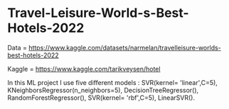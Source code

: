# Travel-Leisure-World-s-Best-Hotels-2022

Data = https://www.kaggle.com/datasets/narmelan/travelleisure-worlds-best-hotels-2022

Kaggle = https://www.kaggle.com/tarikveysen/hotel

In this ML project I use five different models : SVR(kernel= 'linear',C=5), KNeighborsRegressor(n_neighbors=5),
DecisionTreeRegressor(), RandomForestRegressor(), SVR(kernel= 'rbf',C=5), LinearSVR().
